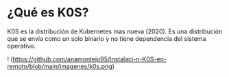 # ¿Qué es K0S?

K0S es la distribución de Kubernetes mas nueva (2020).
Es una distribución que se envía como un solo binario y no tiene dependencia del sistema operativo.

! (https://github.com/anamontejo95/Instalaci-n-K0S-en-remoto/blob/main/imagenes/k0s.png)
